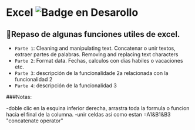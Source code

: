 # Excel ![Badge en Desarollo](https://img.shields.io/badge/STATUS-EN%20DESAROLLO-green)

## :hammer:Repaso de algunas funciones utiles de excel.

- `Parte 1`: Cleaning and manipulating text. Concatenar o unir textos, extraer partes de palabras. Removing and replacing text characters
- `Parte 2`: Format data. Fechas, calculos con dias habiles o vacaciones etc.
- `Parte 3`: descripción de la funcionalidade 2a relacionada con la funcionalidad 2
- `Parte 4`: descripción de la funcionalidad 3



###Notas:

-doble clic en la esquina inferior derecha, arrastra toda la formula o funcion hacia el final de la columna.
-unir celdas asi como estan =A1&B1&B3 "concatenate operator"
